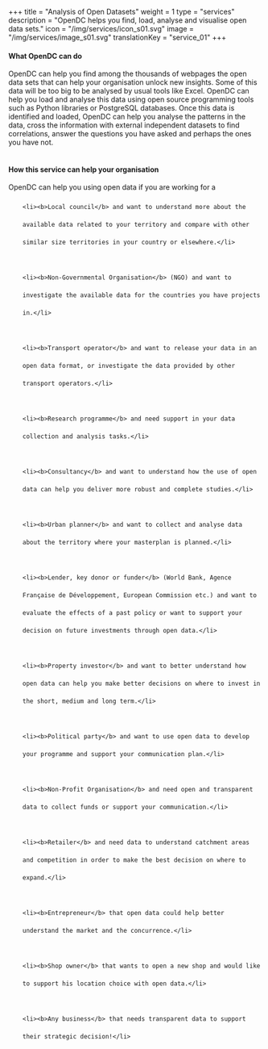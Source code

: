 +++
title = "Analysis of Open Datasets"
weight = 1
type = "services"
description = "OpenDC helps you find, load, analyse and visualise open data sets."
icon = "/img/services/icon_s01.svg"
image = "/img/services/image_s01.svg"
translationKey = "service_01"
+++

#### What OpenDC can do
OpenDC can help you find among the thousands of webpages the open data sets  that can help your organisation unlock new insights.
Some of this data will be too big to be analysed by usual tools like Excel. OpenDC can help you load and analyse this data using open source programming tools such as Python libraries or PostgreSQL databases.
Once this data is identified and loaded, OpenDC can help you analyse the patterns in the data, cross the information with external independent datasets to find correlations, answer the questions you have asked and perhaps the ones you have not.
<br></br>

#### How this service can help your organisation
OpenDC can help you using open data if you are working for a
	
<ul style="list-style-type:disc; padding-left:2em; line-height:250%;">
	
	<li><b>Local council</b> and want to understand more about the available data related to your territory and compare with other similar size territories in your country or elsewhere.</li>

	<li><b>Non-Governmental Organisation</b> (NGO) and want to investigate the available data for the countries you have projects in.</li>

	<li><b>Transport operator</b> and want to release your data in an open data format, or investigate the data provided by other transport operators.</li>

	<li><b>Research programme</b> and need support in your data collection and analysis tasks.</li>

	<li><b>Consultancy</b> and want to understand how the use of open data can help you deliver more robust and complete studies.</li>

	<li><b>Urban planner</b> and want to collect and analyse data about the territory where your masterplan is planned.</li>

	<li><b>Lender, key donor or funder</b> (World Bank, Agence Française de Développement, European Commission etc.) and want to evaluate the effects of a past policy or want to support your decision on future investments through open data.</li>

	<li><b>Property investor</b> and want to better understand how open data can help you make better decisions on where to invest in the short, medium and long term.</li>

	<li><b>Political party</b> and want to use open data to develop your programme and support your communication plan.</li>

	<li><b>Non-Profit Organisation</b> and need open and transparent data to collect funds or support your communication.</li>

	<li><b>Retailer</b> and need data to understand catchment areas and competition in order to make the best decision on where to expand.</li>

	<li><b>Entrepreneur</b> that open data could help better understand the market and the concurrence.</li>

	<li><b>Shop owner</b> that wants to open a new shop and would like to support his location choice with open data.</li>

	<li><b>Any business</b> that needs transparent data to support their strategic decision!</li>
</ul>